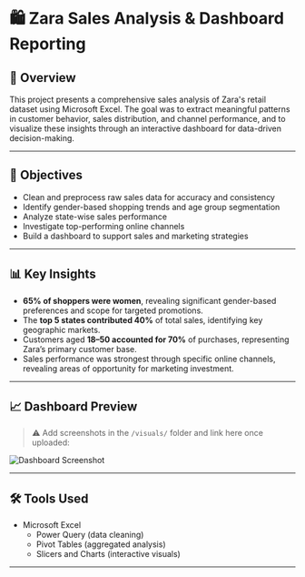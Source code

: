 # 🛍️ Zara Sales Analysis & Dashboard Reporting

## 📌 Overview

This project presents a comprehensive sales analysis of Zara's retail dataset using Microsoft Excel. The goal was to extract meaningful patterns in customer behavior, sales distribution, and channel performance, and to visualize these insights through an interactive dashboard for data-driven decision-making.

---

## 🎯 Objectives

- Clean and preprocess raw sales data for accuracy and consistency
- Identify gender-based shopping trends and age group segmentation
- Analyze state-wise sales performance
- Investigate top-performing online channels
- Build a dashboard to support sales and marketing strategies

---

## 📊 Key Insights

- **65% of shoppers were women**, revealing significant gender-based preferences and scope for targeted promotions.
- The **top 5 states contributed 40%** of total sales, identifying key geographic markets.
- Customers aged **18–50 accounted for 70%** of purchases, representing Zara’s primary customer base.
- Sales performance was strongest through specific online channels, revealing areas of opportunity for marketing investment.

---

## 📈 Dashboard Preview

> ⚠️ Add screenshots in the `/visuals/` folder and link here once uploaded:

![Dashboard Screenshot](./visuals/zara_sales_dashboard.png)

---

## 🛠️ Tools Used

- Microsoft Excel  
  - Power Query (data cleaning)  
  - Pivot Tables (aggregated analysis)  
  - Slicers and Charts (interactive visuals)

---



